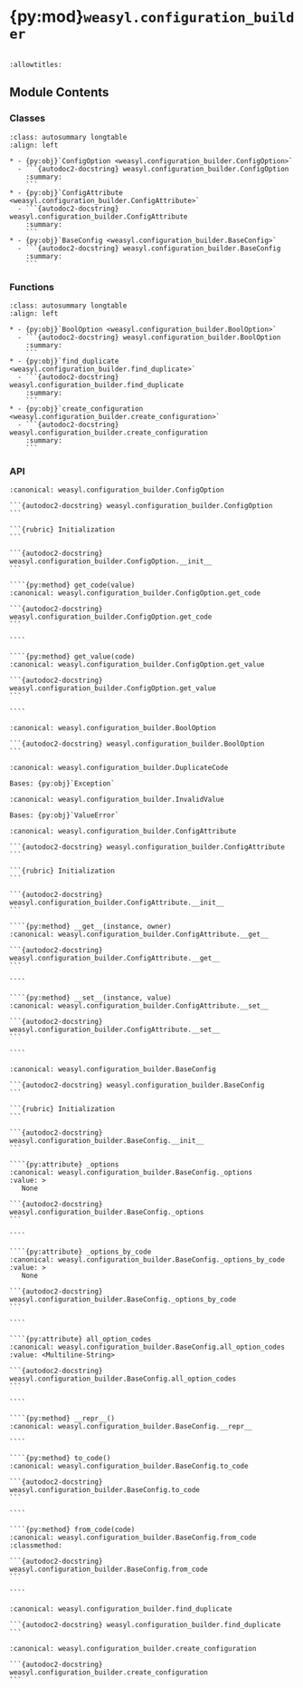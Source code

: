 # {py:mod}`weasyl.configuration_builder`

```{py:module} weasyl.configuration_builder
```

```{autodoc2-docstring} weasyl.configuration_builder
:allowtitles:
```

## Module Contents

### Classes

````{list-table}
:class: autosummary longtable
:align: left

* - {py:obj}`ConfigOption <weasyl.configuration_builder.ConfigOption>`
  - ```{autodoc2-docstring} weasyl.configuration_builder.ConfigOption
    :summary:
    ```
* - {py:obj}`ConfigAttribute <weasyl.configuration_builder.ConfigAttribute>`
  - ```{autodoc2-docstring} weasyl.configuration_builder.ConfigAttribute
    :summary:
    ```
* - {py:obj}`BaseConfig <weasyl.configuration_builder.BaseConfig>`
  - ```{autodoc2-docstring} weasyl.configuration_builder.BaseConfig
    :summary:
    ```
````

### Functions

````{list-table}
:class: autosummary longtable
:align: left

* - {py:obj}`BoolOption <weasyl.configuration_builder.BoolOption>`
  - ```{autodoc2-docstring} weasyl.configuration_builder.BoolOption
    :summary:
    ```
* - {py:obj}`find_duplicate <weasyl.configuration_builder.find_duplicate>`
  - ```{autodoc2-docstring} weasyl.configuration_builder.find_duplicate
    :summary:
    ```
* - {py:obj}`create_configuration <weasyl.configuration_builder.create_configuration>`
  - ```{autodoc2-docstring} weasyl.configuration_builder.create_configuration
    :summary:
    ```
````

### API

`````{py:class} ConfigOption(name, value_map)
:canonical: weasyl.configuration_builder.ConfigOption

```{autodoc2-docstring} weasyl.configuration_builder.ConfigOption
```

```{rubric} Initialization
```

```{autodoc2-docstring} weasyl.configuration_builder.ConfigOption.__init__
```

````{py:method} get_code(value)
:canonical: weasyl.configuration_builder.ConfigOption.get_code

```{autodoc2-docstring} weasyl.configuration_builder.ConfigOption.get_code
```

````

````{py:method} get_value(code)
:canonical: weasyl.configuration_builder.ConfigOption.get_value

```{autodoc2-docstring} weasyl.configuration_builder.ConfigOption.get_value
```

````

`````

````{py:function} BoolOption(name, code)
:canonical: weasyl.configuration_builder.BoolOption

```{autodoc2-docstring} weasyl.configuration_builder.BoolOption
```
````

```{py:exception} DuplicateCode()
:canonical: weasyl.configuration_builder.DuplicateCode

Bases: {py:obj}`Exception`

```

```{py:exception} InvalidValue()
:canonical: weasyl.configuration_builder.InvalidValue

Bases: {py:obj}`ValueError`

```

`````{py:class} ConfigAttribute(option)
:canonical: weasyl.configuration_builder.ConfigAttribute

```{autodoc2-docstring} weasyl.configuration_builder.ConfigAttribute
```

```{rubric} Initialization
```

```{autodoc2-docstring} weasyl.configuration_builder.ConfigAttribute.__init__
```

````{py:method} __get__(instance, owner)
:canonical: weasyl.configuration_builder.ConfigAttribute.__get__

```{autodoc2-docstring} weasyl.configuration_builder.ConfigAttribute.__get__
```

````

````{py:method} __set__(instance, value)
:canonical: weasyl.configuration_builder.ConfigAttribute.__set__

```{autodoc2-docstring} weasyl.configuration_builder.ConfigAttribute.__set__
```

````

`````

`````{py:class} BaseConfig()
:canonical: weasyl.configuration_builder.BaseConfig

```{autodoc2-docstring} weasyl.configuration_builder.BaseConfig
```

```{rubric} Initialization
```

```{autodoc2-docstring} weasyl.configuration_builder.BaseConfig.__init__
```

````{py:attribute} _options
:canonical: weasyl.configuration_builder.BaseConfig._options
:value: >
   None

```{autodoc2-docstring} weasyl.configuration_builder.BaseConfig._options
```

````

````{py:attribute} _options_by_code
:canonical: weasyl.configuration_builder.BaseConfig._options_by_code
:value: >
   None

```{autodoc2-docstring} weasyl.configuration_builder.BaseConfig._options_by_code
```

````

````{py:attribute} all_option_codes
:canonical: weasyl.configuration_builder.BaseConfig.all_option_codes
:value: <Multiline-String>

```{autodoc2-docstring} weasyl.configuration_builder.BaseConfig.all_option_codes
```

````

````{py:method} __repr__()
:canonical: weasyl.configuration_builder.BaseConfig.__repr__

````

````{py:method} to_code()
:canonical: weasyl.configuration_builder.BaseConfig.to_code

```{autodoc2-docstring} weasyl.configuration_builder.BaseConfig.to_code
```

````

````{py:method} from_code(code)
:canonical: weasyl.configuration_builder.BaseConfig.from_code
:classmethod:

```{autodoc2-docstring} weasyl.configuration_builder.BaseConfig.from_code
```

````

`````

````{py:function} find_duplicate(values)
:canonical: weasyl.configuration_builder.find_duplicate

```{autodoc2-docstring} weasyl.configuration_builder.find_duplicate
```
````

````{py:function} create_configuration(options, base=BaseConfig)
:canonical: weasyl.configuration_builder.create_configuration

```{autodoc2-docstring} weasyl.configuration_builder.create_configuration
```
````
